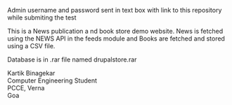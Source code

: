 Admin username and password sent in text box with link to this repository while submiting the test

This is a News publication a nd book store demo website.
News is fetched using the NEWS API in the feeds module and Books are fetched  and stored using a CSV file.

Database is in .rar file named drupalstore.rar

Kartik Binagekar\
Computer Engineering Student\
PCCE, Verna\
Goa
